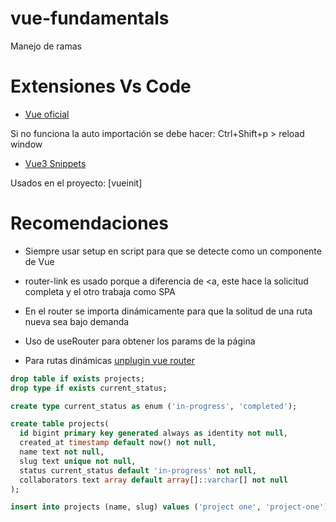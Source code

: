 # vue-fundamentals

Manejo de ramas

# Extensiones Vs Code

- [Vue oficial](https://marketplace.visualstudio.com/items?itemName=Vue.volar)

Si no funciona la auto importación se debe hacer: Ctrl+Shift+p > reload window

- [Vue3 Snippets](https://marketplace.visualstudio.com/items?itemName=hollowtree.vue-snippets)

Usados en el proyecto: [vueinit]

# Recomendaciones

- Siempre usar setup en script para que se detecte como un componente de Vue

- router-link es usado porque a diferencia de <a, este hace la solicitud completa y el otro trabaja como SPA

- En el router se importa dinámicamente para que la solitud de una ruta nueva sea bajo demanda

- Uso de useRouter para obtener los params de la página

- Para rutas dinámicas [unplugin vue router](https://uvr.esm.is/)

```sql
drop table if exists projects;
drop type if exists current_status;

create type current_status as enum ('in-progress', 'completed');

create table projects(
  id bigint primary key generated always as identity not null,
  created_at timestamp default now() not null,
  name text not null,
  slug text unique not null,
  status current_status default 'in-progress' not null,
  collaborators text array default array[]::varchar[] not null
);

insert into projects (name, slug) values ('project one', 'project-one');
```
